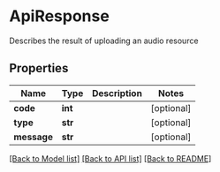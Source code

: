 # ApiResponse

Describes the result of uploading an audio resource

## Properties
Name | Type | Description | Notes
------------ | ------------- | ------------- | -------------
**code** | **int** |  | [optional] 
**type** | **str** |  | [optional] 
**message** | **str** |  | [optional] 

[[Back to Model list]](../README.md#documentation-for-models) [[Back to API list]](../README.md#documentation-for-api-endpoints) [[Back to README]](../README.md)


